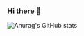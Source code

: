 ### Hi there 👋

![Anurag's GitHub stats](https://github-readme-stats.vercel.app/api?username=jakobniinja&show_icons=true&theme=tokyonight)


